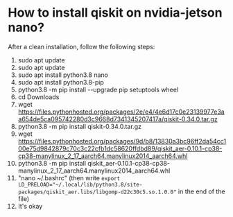 # How to install qiskit on nvidia-jetson nano?
 After a clean installation, follow the following steps:
 1. sudo apt update
 2. sudo apt update
 3. sudo apt install python3.8 nano
 4. sudo apt install python3.8-pip
 5. python3.8 -m pip install --upgrade pip setuptools wheel
 6. cd Downloads
 7. wget https://files.pythonhosted.org/packages/2e/e4/4e6d17c0e23139977e3aa654de5ca095742280d3c9668d7341345207417a/qiskit-0.34.0.tar.gz
 8. python3.8 -m pip install qiskit-0.34.0.tar.gz
 9. wget https://files.pythonhosted.org/packages/9d/b8/13830a3bc96ff2da54cc100e75d9842879c70c3c22cfb1dc58620ffdbd89/qiskit_aer-0.10.1-cp38-cp38-manylinux_2_17_aarch64.manylinux2014_aarch64.whl
 10. python3.8 -m pip install qiskit_aer-0.10.1-cp38-cp38-manylinux_2_17_aarch64.manylinux2014_aarch64.whl
 11. "nano ~/.bashrc" (then write <code>export LD_PRELOAD="~/.local/lib/python3.8/site-packages/qiskit_aer.libs/libgomp-d22c30c5.so.1.0.0"</code> in the end of the file)
 12. It's okay
